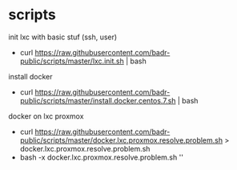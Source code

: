 # scripts

init lxc with basic stuf (ssh, user)
* curl https://raw.githubusercontent.com/badr-public/scripts/master/lxc.init.sh | bash

install docker 
* curl https://raw.githubusercontent.com/badr-public/scripts/master/install.docker.centos.7.sh | bash

docker on lxc proxmox
* curl https://raw.githubusercontent.com/badr-public/scripts/master/docker.lxc.proxmox.resolve.problem.sh > docker.lxc.proxmox.resolve.problem.sh
* bash -x docker.lxc.proxmox.resolve.problem.sh '<CONTAINER ID>'
